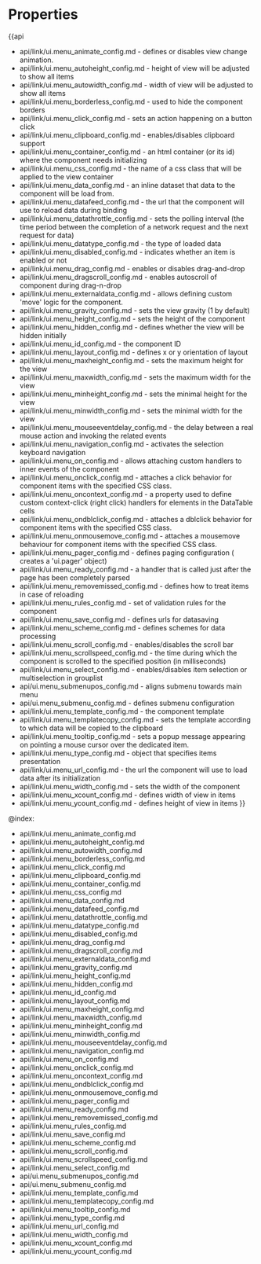 Properties
==========

{{api
- api/link/ui.menu_animate_config.md - defines or disables view change animation.
- api/link/ui.menu_autoheight_config.md - height of view will be adjusted to show all items
- api/link/ui.menu_autowidth_config.md - width of view will be adjusted to show all items
- api/link/ui.menu_borderless_config.md - used to hide the component borders
- api/link/ui.menu_click_config.md - sets an action happening on a button click
- api/link/ui.menu_clipboard_config.md - enables/disables clipboard support
- api/link/ui.menu_container_config.md - an html container (or its id) where the component needs initializing
- api/link/ui.menu_css_config.md - the name of a css class that will be applied to the view container
- api/link/ui.menu_data_config.md - an inline dataset that data to the component will be load from.
- api/link/ui.menu_datafeed_config.md - the url that the component will use to reload data during binding
- api/link/ui.menu_datathrottle_config.md - sets the polling interval (the time period between the completion of a network request and the next request for data)
- api/link/ui.menu_datatype_config.md - the type of loaded data
- api/link/ui.menu_disabled_config.md - indicates whether an item is enabled or not
- api/link/ui.menu_drag_config.md - enables or disables drag-and-drop
- api/link/ui.menu_dragscroll_config.md - enables autoscroll of component during drag-n-drop
- api/link/ui.menu_externaldata_config.md - allows defining custom 'move' logic for the component.
- api/link/ui.menu_gravity_config.md - sets the view gravity (1 by default)
- api/link/ui.menu_height_config.md - sets the height of the component
- api/link/ui.menu_hidden_config.md - defines whether the view will be hidden initially
- api/link/ui.menu_id_config.md - the component ID
- api/link/ui.menu_layout_config.md - defines x or y orientation of layout
- api/link/ui.menu_maxheight_config.md - sets the maximum height for the view
- api/link/ui.menu_maxwidth_config.md - sets the maximum width for the view
- api/link/ui.menu_minheight_config.md - sets the minimal height for the view
- api/link/ui.menu_minwidth_config.md - sets the minimal width for the view
- api/link/ui.menu_mouseeventdelay_config.md - the delay between a real mouse action and invoking the related events
- api/link/ui.menu_navigation_config.md - activates the selection keyboard navigation
- api/link/ui.menu_on_config.md - allows attaching custom handlers to inner events of the component
- api/link/ui.menu_onclick_config.md - attaches a click behavior for component items with the specified CSS class.
- api/link/ui.menu_oncontext_config.md - a property used to define custom context-click (right click) handlers for elements in the DataTable cells<br>
- api/link/ui.menu_ondblclick_config.md - attaches a dblclick behavior for component items with the specified CSS class.
- api/link/ui.menu_onmousemove_config.md - attaches a mousemove behaviour for component items with the specified CSS class.
- api/link/ui.menu_pager_config.md - defines paging configuration ( creates a 'ui.pager' object)
- api/link/ui.menu_ready_config.md - a handler that is called just after the page has been completely parsed
- api/link/ui.menu_removemissed_config.md - defines how to treat items in case of reloading
- api/link/ui.menu_rules_config.md - set of validation rules for the component
- api/link/ui.menu_save_config.md - defines urls for datasaving
- api/link/ui.menu_scheme_config.md - defines schemes for data processing
- api/link/ui.menu_scroll_config.md - enables/disables the scroll bar
- api/link/ui.menu_scrollspeed_config.md - the time during which the component is scrolled to the specified position (in milliseconds)
- api/link/ui.menu_select_config.md - enables/disables item selection or multiselection in grouplist
- api/ui.menu_submenupos_config.md - aligns submenu towards main menu
- api/ui.menu_submenu_config.md - defines submenu configuration
- api/link/ui.menu_template_config.md - the component template
- api/link/ui.menu_templatecopy_config.md - sets the template according to which data will be copied to the clipboard
- api/link/ui.menu_tooltip_config.md - sets a popup message appearing on pointing a mouse cursor over the dedicated item.
- api/link/ui.menu_type_config.md - object that specifies items presentation
- api/link/ui.menu_url_config.md - the url the component will use to load data after its initialization
- api/link/ui.menu_width_config.md - sets the width of the component
- api/link/ui.menu_xcount_config.md - defines width of view in items
- api/link/ui.menu_ycount_config.md - defines height of view in items
}}

@index:
- api/link/ui.menu_animate_config.md
- api/link/ui.menu_autoheight_config.md
- api/link/ui.menu_autowidth_config.md
- api/link/ui.menu_borderless_config.md
- api/link/ui.menu_click_config.md
- api/link/ui.menu_clipboard_config.md
- api/link/ui.menu_container_config.md
- api/link/ui.menu_css_config.md
- api/link/ui.menu_data_config.md
- api/link/ui.menu_datafeed_config.md
- api/link/ui.menu_datathrottle_config.md
- api/link/ui.menu_datatype_config.md
- api/link/ui.menu_disabled_config.md
- api/link/ui.menu_drag_config.md
- api/link/ui.menu_dragscroll_config.md
- api/link/ui.menu_externaldata_config.md
- api/link/ui.menu_gravity_config.md
- api/link/ui.menu_height_config.md
- api/link/ui.menu_hidden_config.md
- api/link/ui.menu_id_config.md
- api/link/ui.menu_layout_config.md
- api/link/ui.menu_maxheight_config.md
- api/link/ui.menu_maxwidth_config.md
- api/link/ui.menu_minheight_config.md
- api/link/ui.menu_minwidth_config.md
- api/link/ui.menu_mouseeventdelay_config.md
- api/link/ui.menu_navigation_config.md
- api/link/ui.menu_on_config.md
- api/link/ui.menu_onclick_config.md
- api/link/ui.menu_oncontext_config.md
- api/link/ui.menu_ondblclick_config.md
- api/link/ui.menu_onmousemove_config.md
- api/link/ui.menu_pager_config.md
- api/link/ui.menu_ready_config.md
- api/link/ui.menu_removemissed_config.md
- api/link/ui.menu_rules_config.md
- api/link/ui.menu_save_config.md
- api/link/ui.menu_scheme_config.md
- api/link/ui.menu_scroll_config.md
- api/link/ui.menu_scrollspeed_config.md
- api/link/ui.menu_select_config.md
- api/ui.menu_submenupos_config.md
- api/ui.menu_submenu_config.md
- api/link/ui.menu_template_config.md
- api/link/ui.menu_templatecopy_config.md
- api/link/ui.menu_tooltip_config.md
- api/link/ui.menu_type_config.md
- api/link/ui.menu_url_config.md
- api/link/ui.menu_width_config.md
- api/link/ui.menu_xcount_config.md
- api/link/ui.menu_ycount_config.md

